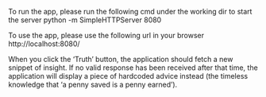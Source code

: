 To run the app, please run the following cmd under the working dir to start the server
    python -m SimpleHTTPServer 8080

To use the app, please use the following url in your browser
    http://localhost:8080/

When you click the ‘Truth’ button, the application should fetch a new snippet of insight.
If no valid response has been received after that time, the application will display a piece of hardcoded advice instead (the timeless knowledge that ‘a penny saved is a penny earned’).